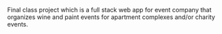 Final class project which is a full stack web app for event company that organizes wine and paint events for apartment complexes and/or charity events. 
